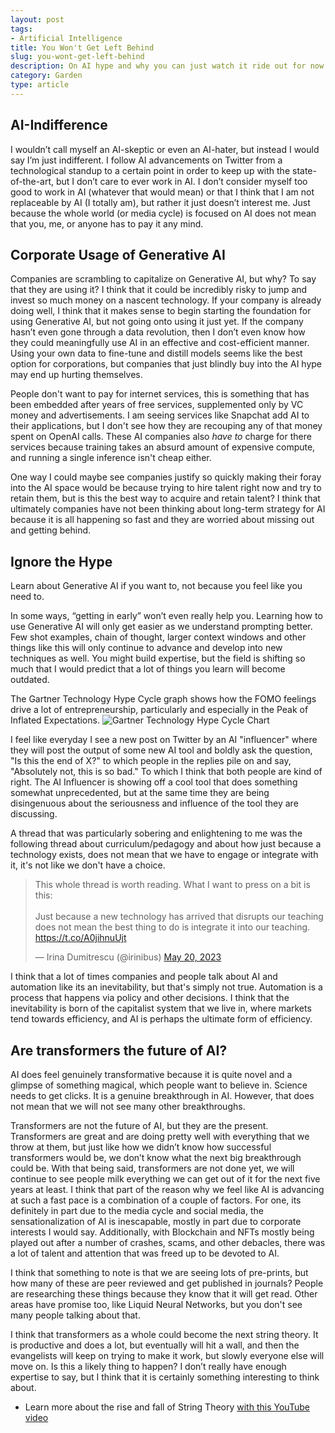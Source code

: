 ```yaml
---
layout: post
tags:
- Artificial Intelligence
title: You Won't Get Left Behind
slug: you-wont-get-left-behind
description: On AI hype and why you can just watch it ride out for now.
category: Garden
type: article
---
```


## AI-Indifference
I wouldn’t call myself an AI-skeptic or even an AI-hater, but instead I would say I’m just indifferent. I follow AI advancements on Twitter from a technological standup to a certain point in order to keep up with the state-of-the-art, but I don’t care to ever work in AI. I don’t consider myself too good to work in AI (whatever that would mean) or that I think that I am not replaceable by AI (I totally am), but rather it just doesn’t interest me. Just because the whole world (or media cycle) is focused on AI does not mean that you, me, or anyone has to pay it any mind. 

## Corporate Usage of Generative AI
Companies are scrambling to capitalize on Generative AI, but why? To say that they are using it? I think that it could be incredibly risky to jump and invest so much money on a nascent technology. If your company is already doing well, I think that it makes sense to begin starting the foundation for using Generative AI, but not going onto using it just yet. If the company hasn’t even gone through a data revolution, then I don’t even know how they could meaningfully use AI in an effective and cost-efficient manner. Using your own data to fine-tune and distill models seems like the best option for corporations, but companies that just blindly buy into the AI hype may end up hurting themselves.

People don't want to pay for internet services, this is something that has been embedded after years of free services, supplemented only by VC money and advertisements. I am seeing services like Snapchat add AI to their applications, but I don't see how they are recouping any of that money spent on OpenAI calls. These AI companies also _have to_ charge for there services because training takes an absurd amount of expensive compute, and running a single inference isn't cheap either.

One way I could maybe see companies justify so quickly making their foray into the AI space would be because trying to hire talent right now and try to retain them, but is this the best way to acquire and retain talent? I think that ultimately companies have not been thinking about long-term strategy for AI because it is all happening so fast and they are worried about missing out and getting behind.

## Ignore the Hype
Learn about Generative AI if you want to, not because you feel like you need to. 

In some ways, “getting in early” won’t even really help you. Learning how to use Generative AI will only get easier as we understand prompting better. Few shot examples, chain of thought, larger context windows and other things like this will only continue to advance and develop into new techniques as well. You might build expertise, but the field is shifting so much that I would predict that a lot of things you learn will become outdated.

The Gartner Technology Hype Cycle graph shows how the FOMO feelings drive a lot of entrepreneurship, particularly and especially in the Peak of Inflated Expectations. 
![Gartner Technology Hype Cycle Chart](https://upload.wikimedia.org/wikipedia/commons/b/bf/Hype-Cycle-General.png)

I feel like everyday I see a new post on Twitter by an AI "influencer" where they will post the output of some new AI tool and boldly ask the question, "Is this the end of X?" to which people in the replies pile on and say, "Absolutely not, this is so bad." To which I think that both people are kind of right. The AI Influencer is showing off a cool tool that does something somewhat unprecedented, but at the same time they are being disingenuous about the seriousness and influence of the tool they are discussing. 

A thread that was particularly sobering and enlightening to me was the following thread about curriculum/pedagogy and about how just because a technology exists, does not mean that we have to engage or integrate with it, it's not like we don't have a choice.

<blockquote class="twitter-tweet"><p lang="en" dir="ltr">This whole thread is worth reading. What I want to press on a bit is this: <br><br>Just because a new technology has arrived that disrupts our teaching does not mean the best thing to do is integrate it into our teaching. <a href="https://t.co/A0jihnuUjt">https://t.co/A0jihnuUjt</a></p>&mdash; Irina Dumitrescu (@irinibus) <a href="https://twitter.com/irinibus/status/1659970200903589890?ref_src=twsrc%5Etfw">May 20, 2023</a></blockquote> <script async src="https://platform.twitter.com/widgets.js" charset="utf-8"></script>

I think that a lot of times companies and people talk about AI and automation like its an inevitability, but that's simply not true. Automation is a process that happens via policy and other decisions. I think that the inevitability is born of the capitalist system that we live in, where markets tend towards efficiency, and AI is perhaps the ultimate form of efficiency.

## Are transformers the future of AI?
AI does feel genuinely transformative because it is quite novel and a glimpse of something magical, which people want to believe in. Science needs to get clicks. It is a genuine breakthrough in AI. However, that does not mean that we will not see many other breakthroughs. 

Transformers are not the future of AI, but they are the present. Transformers are great and are doing pretty well with everything that we throw at them, but just like how we didn’t know how successful transformers would be, we don’t know what the next big breakthrough could be. With that being said, transformers are not done yet, we will continue to see people milk everything we can get out of it for the next five years at least. I think that part of the reason why we feel like AI is advancing at such a fast pace is a combination of a couple of factors. For one, its definitely in part due to the media cycle and social media, the sensationalization of AI is inescapable, mostly in part due to corporate interests I would say. Additionally, with Blockchain and NFTs mostly being played out after a number of crashes, scams, and other debacles, there was a lot of talent and attention that was freed up to be devoted to AI.

I think that something to note is that we are seeing lots of pre-prints, but how many of these are peer reviewed and get published in journals? People are researching these things because they know that it will get read. Other areas have promise too, like Liquid Neural Networks, but you don't see many people talking about that.

I think that transformers as a whole could become the next string theory. It is productive and does a lot, but eventually will hit a wall, and then the evangelists will keep on trying to make it work, but slowly everyone else will move on. Is this a likely thing to happen? I don’t really have enough expertise to say, but I think that it is certainly something interesting to think about. 
* Learn more about the rise and fall of String Theory [with this YouTube video](https://www.youtube.com/watch?v=kya_LXa_y1E)